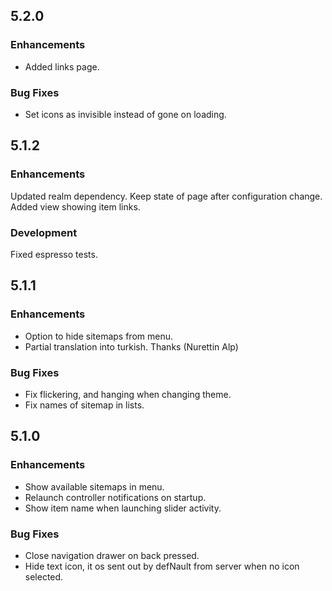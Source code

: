 ## 5.2.0

### Enhancements
* Added links page.

### Bug Fixes
* Set icons as invisible instead of gone on loading. 


## 5.1.2

### Enhancements
Updated realm dependency.
Keep state of page after configuration change.
Added view showing item links.

### Development
Fixed espresso tests.


## 5.1.1

### Enhancements
* Option to hide sitemaps from menu.
* Partial translation into turkish. Thanks (Nurettin Alp)

### Bug Fixes
* Fix flickering, and hanging when changing theme.
* Fix names of sitemap in lists.

## 5.1.0

### Enhancements
* Show available sitemaps in menu.
* Relaunch controller notifications on startup.
* Show item name when launching slider activity.

### Bug Fixes
* Close navigation drawer on back pressed.
* Hide text icon, it os sent out by defNault from server when no icon selected.